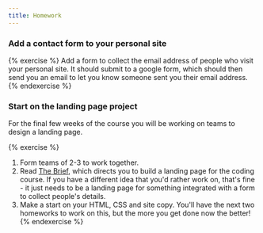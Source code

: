 ```yaml
---
title: Homework
---
```


### Add a contact form to your personal site

{% exercise %}
Add a form to collect the email address of people who visit your personal site. It should submit to a google form, which should then send you an email to let you know someone sent you their email address.
{% endexercise %}

### Start on the landing page project

For the final few weeks of the course you will be working on teams to design a landing page.

{% exercise %}
1. Form teams of 2-3 to work together.
2. Read [The Brief](/ocl_project), which directs you to build a landing page for the coding course. If you have a different idea that you'd rather work on, that's fine - it just needs to be a landing page for something integrated with a form to collect people's details.
3. Make a start on your HTML, CSS and site copy. You'll have the next two homeworks to work on this, but the more you get done now the better!
{% endexercise %}
